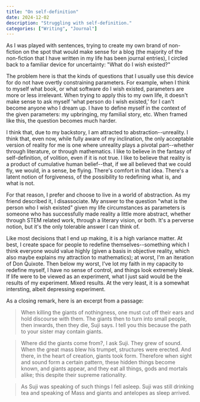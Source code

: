 ```yaml
---
title: "On self-definition"
date: 2024-12-02
description: "Struggling with self-definition."
categories: ["Writing", "Journal"]
---
```


As I was played with sentences, trying to create my own brand of non-fiction on the spot that would make sense for a blog (the majority of the non-fiction that I have written in my life has been journal entries), I circled back to a familiar device for uncertainty: "What do I wish existed?" 

The problem here is that the kinds of questions that I usually use this device for do not have overtly constraining parameters. For example, when I think to myself what book, or what software do I wish existed, parameters are more or less irrelevant. When trying to apply this to my own life, it doesn't make sense to ask myself 'what person do I wish existed,' for I can't become anyone who I dream up. I have to define myself in the context of the given parameters: my upbringing, my familial story, etc. When framed like this, the question becomes much harder. 

I think that, due to my backstory, I am attracted to abstraction--unreality. I think that, even now, while fully aware of my inclination, the only acceptable version of reality for me is one where unreality plays a pivotal part--whether through literature, or through mathematics. I like to believe in the fantasy of self-definition, of volition, even if it is not true. I like to believe that reality is a product of cumulative human belief--that, if we all believed that we could fly, we would, in a sense, be flying. There's comfort in that idea. There's a latent notion of forgiveness, of the possibility to redefining what is, and what is not. 

For that reason, I prefer and choose to live in a world of abstraction. As my friend described it, I disassociate. My answer to the question "what is the person who I wish existed" given my life circumstances as parameters is someone who has successfully made reality a little more abstract, whether through STEM related work, through a literary vision, or both. It's a perverse notion, but it's the only tolerable answer I can think of. 

Like most decisions that I end up making, it is a high variance matter. At best, I create space for people to redefine themselves--something which I think everyone would value highly (given a basis in objective reality, which also maybe explains my attraction to mathematics); at worst, I'm an iteration of Don Quixote. Then below my worst, I've lot my faith in my capacity to redefine myself, I have no sense of control, and things look extremely bleak. If life were to be viewed as an experiment, what I just said would be the results of my experiment. Mixed results. At the very least, it is a somewhat intersting, albeit depressing experiment. 

As a closing remark, here is an excerpt from a passage:

>When killing the giants of nothingness, one must cut off their ears and hold discourse with them. The giants then to turn into small people, then inwards, then they die, Suji says. I tell you this because the path to your sister may contain giants. 

>Where did the giants come from?, I ask Suji. They grew of sound. When the great mass blew his trumpet, structures were erected. And there, in the heart of creation, giants took form. Therefore when sight and sound form a certain pattern, these hidden things become known, and giants appear, and they eat all things, gods and mortals alike; this despite their supreme rationality. 

>As Suji was speaking of such things I fell asleep. Suji was still drinking tea and speaking of Mass and giants and antelopes as sleep arrived.
